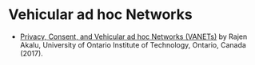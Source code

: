 # Vehicular ad hoc Networks
* [Privacy, Consent, and Vehicular ad hoc Networks (VANETs)](https://doi.org/10.1016/j.clsr.2017.06.006) by Rajen Akalu, University of Ontario Institute of Technology, Ontario, Canada (2017).

